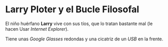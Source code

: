 # Larry Ploter y el Bucle Filosofal

El niño huérfano **Larry** vive con sus tíos, que lo tratan bastante mal
(le hacen Usar *Internet Explorer*).

Tiene unas *Google Glasses* redondas y una cicatriz de un *USB* en la frente.